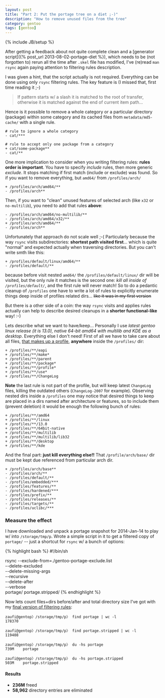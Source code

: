 ```yaml
---
layout: post
title: "Part 2: Put the portage tree on a diet ;-)"
description: "How to remove unused files from the tree"
category: gentoo
tags: [gentoo]
---
```

{% include JB/setup %}


After getting a feedback about not quite complete clean and a
[generator script]({% post_url 2013-08-02-portage-diet %}), which needs to be (not forgotten to) 
rerun all the time after `.skel` file has modified, I've (re)read `man rsync` 
again paying attention to filtering rules description.

I was given a hint, that the script actually is not required. Everything can be done using only `rsync`
filtering rules. The key feature is (I missed that, first time reading it ;-)

<blockquote><p class="text-info">
    If pattern starts w/ a slash it is matched to the root of transfer, otherwise it is matched 
    against the end of current item path...
</p></blockquote>

Hence is it possible to remove a whole category or a particular directory (package) within some
category and its cached files from `metadata/md5-cache/` with a single rule.

    # rule to ignore a whole category
    - cat/***

    # rule to accept only one package from a category
    + cat/some-package**
    - cat/**

One more implication to consider when you writing filtering rules: **rules order is important**. 
You have to specify _include_ rules, then more generic _exclude_. It stops matching if first match 
(include or exclude) was found. So if you want to remove everything, but `amd64/` from `/profiles/arch/`

    + /profiles/arch/amd64/**
    - /profiles/arch**

Then, if you want to "clean" unused features of selected arch (like `x32` or `no-multilib`), you need
to add that rules **above**:

    - /profiles/arch/amd64/no-multilib/**
    - /profiles/arch/amd64/x32/**
    + /profiles/arch/amd64/**
    - /profiles/arch**

Unfortunately that approach do not scale well ;-( Particularly because the way `rsync` visits subdirectories:
**shortest path visited first**... which is quite "normal" and expected actually when traversing directories.
But you can't write smth like this:

    + /profiles/default/linux/amd64/**
    - /profiles/default/**

because before visit nested `amd64/` the `/profiles/default/linux/` dir will be visited, but the only 
rule it matches is the second one: _kill all inside of `/profiles/default/`_, and the first rule will never match!
So to do a pedantic cleanup of `/profiles` one have to write a lot of rules to explicitly enumerate things
deep inside of profiles related dirs... <del>like it was in my first version</del>

But there is a other side of a coin: the way `rsync` visits and applies rules actually can help to describe desired
cleanups in a **shorter functional-like** way! :-)

Lets describe what we want to have/keep... Personally I use _latest gentoo linux release (it is 13.0), native 64-bit
amd64 with multilib and KDE as a desktop_. Everything else I don't need! First of all we have to take care
about all files, [that makes up a profile](http://dev.gentoo.org/~ulm/pms/5/pms.html#x1-460005.2), **anywhere**
inside the `/profiles/` dir:

    + /profiles/**/eapi
    + /profiles/**/make*
    + /profiles/**/parent
    + /profiles/**/package*
    + /profiles/**/profile*
    + /profiles/**/use*
    + /profiles/**/ChangeLog

**Note** the last rule is not part of the profile, but will keep latest `ChangeLog` files, killing the
outdated others (`ChangeLog-2007` for example). Observing nested dirs inside a `/profiles` one may notice
that desired things to keep are placed in a dirs named after architecture or features, so to include them
(prevent deletion) it would be enough the following bunch of rules:

    + /profiles/**/amd64
    + /profiles/**/linux
    + /profiles/**/13.0
    + /profiles/**/64bit-native
    + /profiles/**/multilib
    + /profiles/**/multilib/lib32
    + /profiles/**/desktop
    + /profiles/**/kde

And the final part: **just kill everything else!!** That `/profile/arch/base/` dir must be kept due referenced
from particular arch dir.

    + /profiles/arch/base**
    - /profiles/arch/**
    - /profiles/default/**
    - /profiles/embedded/***
    - /profiles/features/**
    - /profiles/hardened/***
    - /profiles/prefix/**
    - /profiles/releases/**
    - /profiles/targets/**
    - /profiles/uclibc/***


### Measure the effect

I have downloaded and unpack a portage snapshot for 2014-Jan-14 to play w/ into `/storage/tmp/p`. 
Wrote a simple script in it to get a filtered copy of `portage/` -- just a shortcut for `rsync`
w/ a bunch of options:

{% highlight bash %}
#!/bin/sh

rsync --exclude-from=./gentoo-portage-exclude.list \
      --delete-excluded \
      --delete-missing-args \
      --recursive \
      --delete-after \
      --verbose \
      portage/ portage.stripped/
{% endhighlight %}

Now lets count files+dirs before/after and total directory size I've got with my
[final version of filtering rules](https://github.com/zaufi/paludis-config/blob/master/repositories/gentoo-portage-exclude.list):

    zaufi@gentop〉/storage/tmp/p〉 find portage | wc -l
    178370

    zaufi@gentop〉/storage/tmp/p〉 find portage.stripped | wc -l
    119408

    zaufi@gentop〉/storage/tmp/p〉 du -hs portage
    739M    portage

    zaufi@gentop〉/storage/tmp/p〉 du -hs portage.stripped
    503M    portage.stripped


<div class="alert alert-success">
<h4>Results</h4>
<ul>
    <li><strong>236M</strong> freed</li>
    <li><strong>58,962</strong> directory entries are eliminated</li>
</ul>
</div>
